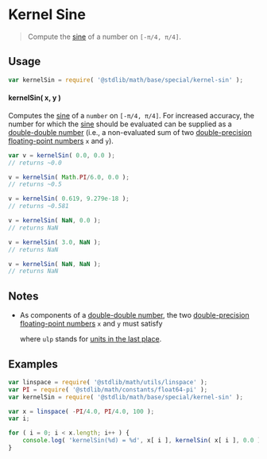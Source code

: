 # Kernel Sine

> Compute the [sine][sine] of a number on `[-π/4, π/4]`.

<section class="usage">

## Usage

```javascript
var kernelSin = require( '@stdlib/math/base/special/kernel-sin' );
```

#### kernelSin( x, y )

Computes the [sine][sine] of a `number` on `[-π/4, π/4]`. For increased accuracy, the number for which the [sine][sine] should be evaluated can be supplied as a [double-double number][double-double-arithmetic] (i.e., a non-evaluated sum of two [double-precision floating-point numbers][ieee754] `x` and `y`).

```javascript
var v = kernelSin( 0.0, 0.0 );
// returns ~0.0

v = kernelSin( Math.PI/6.0, 0.0 );
// returns ~0.5

v = kernelSin( 0.619, 9.279e-18 );
// returns ~0.581

v = kernelSin( NaN, 0.0 );
// returns NaN

v = kernelSin( 3.0, NaN );
// returns NaN

v = kernelSin( NaN, NaN );
// returns NaN
```

</section>

<!-- /.usage -->

<section class="notes">

## Notes

-   As components of a [double-double number][double-double-arithmetic], the two [double-precision floating-point numbers][ieee754] `x` and `y` must satisfy 

    <!-- <equation class="equation" label="eq:double_double_inequality" align="center" raw="|y| \leq \frac{1}{2} \operatorname{ulp}(x)" alt="Inequality for the two components of a double-double number."> -->

    <!-- </equation> -->

    where `ulp` stands for [units in the last place][ulp].

</section>

<!-- /.notes -->

<section class="examples">

## Examples

```javascript
var linspace = require( '@stdlib/math/utils/linspace' );
var PI = require( '@stdlib/math/constants/float64-pi' );
var kernelSin = require( '@stdlib/math/base/special/kernel-sin' );

var x = linspace( -PI/4.0, PI/4.0, 100 );
var i;

for ( i = 0; i < x.length; i++ ) {
    console.log( 'kernelSin(%d) = %d', x[ i ], kernelSin( x[ i ], 0.0 ) );
}
```

</section>

<!-- /.examples -->

<section class="links">

[sine]: https://en.wikipedia.org/wiki/Sine

[double-double-arithmetic]: https://en.wikipedia.org/wiki/Quadruple-precision_floating-point_format#Double-double_arithmetic

[ieee754]: https://en.wikipedia.org/wiki/IEEE_floating_point

[ulp]: https://en.wikipedia.org/wiki/Unit_in_the_last_place

</section>

<!-- /.links -->
